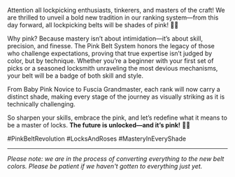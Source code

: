 Attention all lockpicking enthusiasts, tinkerers, and masters of the craft! We are thrilled to unveil a bold new tradition in our ranking system—from this day forward, all lockpicking belts will be shades of pink! 🎀✨

Why pink? Because mastery isn’t about intimidation—it’s about skill, precision, and finesse. The Pink Belt System honors the legacy of those who challenge expectations, proving that true expertise isn’t judged by color, but by technique. Whether you’re a beginner with your first set of picks or a seasoned locksmith unraveling the most devious mechanisms, your belt will be a badge of both skill and style.

From Baby Pink Novice to Fuscia Grandmaster, each rank will now carry a distinct shade, making every stage of the journey as visually striking as it is technically challenging.

So sharpen your skills, embrace the pink, and let’s redefine what it means to be a master of locks. **The future is unlocked—and it’s pink!** 🔑💖

#PinkBeltRevolution #LocksAndRoses #MasteryInEveryShade

---

*Please note: we are in the process of converting everything to the new belt colors. Please be patient if we haven't gotten to everything just yet.*